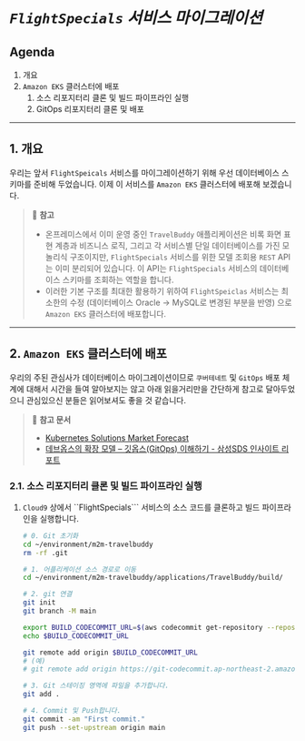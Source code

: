 # ***```FlightSpecials``` 서비스 마이그레이션***

## **Agenda**
1. 개요
2. ```Amazon EKS``` 클러스터에 배포
   1. 소스 리포지터리 클론 및 빌드 파이프라인 실행
   2. GitOps 리포지터리 클론 및 배포

---

## **1. 개요**
우리는 앞서 ```FlightSpeicals``` 서비스를 마이그레이션하기 위해 우선 데이터베이스 스키마를 준비해 두었습니다. 이제 이 서비스를 ```Amazon EKS``` 클러스터에 배포해 보겠습니다.

> 📌 **참고**<br>
> * 온프레미스에서 이미 운영 중인 ```TravelBuddy``` 애플리케이션은 비록 화면 표현 계층과 비즈니스 로직, 그리고 각 서비스별 단일 데이터베이스를 가진 모놀리식 구조이지만, ```FlightSpecials``` 서비스를 위한 모델 조회용 ```REST``` API는 이미 분리되어 있습니다. 이 API는 ```FlightSpecials``` 서비스의 데이터베이스 스키마를 조회하는 역할을 합니다.
> * 이러한 기본 구조를 최대한 활용하기 위하여 ```FlightSpeiclas``` 서비스는 최소한의 수정 (데이터베이스 Oracle -> MySQL로 변경된 부분을 반영) 으로 ```Amazon EKS``` 클러스터에 배포합니다.

---

## **2. ```Amazon EKS``` 클러스터에 배포**
우리의 주된 관심사가 데이터베이스 마이그레이션이므로 ```쿠버테네트``` 및 ```GitOps``` 배포 체계에 대해서 시간을 들여 알아보지는 않고 아래 읽을거리만을 간단하게 참고로 달아두었으니 관심있으신 분들은 읽어보셔도 좋을 것 같습니다.<br>

> 📕 **참고 문서**<br>
> * [Kubernetes Solutions Market Forecast](https://www.linkedin.com/pulse/kubernetes-solutions-market-2024-cagr-2371-forecast-gplwc/)
> * [데브옵스의 확장 모델 – 깃옵스(GitOps) 이해하기 - 삼성SDS 인사이트 리포트](https://www.samsungsds.com/kr/insights/gitops.html)

### **2.1. 소스 리포지터리 클론 및 빌드 파이프라인 실행**

1. ```Cloud9``` 상에서 ``FlightSpecials``` 서비스의 소스 코드를 클론하고 빌드 파이프라인을 실행합니다.

    ```bash
    # 0. Git 초기화
    cd ~/environment/m2m-travelbuddy
    rm -rf .git
    
    # 1. 어플리케이션 소스 경로로 이동
    cd ~/environment/m2m-travelbuddy/applications/TravelBuddy/build/
    
    # 2. git 연결
    git init
    git branch -M main
    
    export BUILD_CODECOMMIT_URL=$(aws codecommit get-repository --repository-name travelbuddy-application --region ap-northeast-2 | grep -o '"cloneUrlHttp": "[^"]*'|grep -o '[^"]*$')
    echo $BUILD_CODECOMMIT_URL
    
    git remote add origin $BUILD_CODECOMMIT_URL
    # (예)
    # git remote add origin https://git-codecommit.ap-northeast-2.amazonaws.com/v1/repos/M2M-BuildAndDeliveryStack-SourceRepository
    
    # 3. Git 스테이징 영역에 파일을 추가합니다.
    git add .
    
    # 4. Commit 및 Push합니다.
    git commit -am "First commit."
    git push --set-upstream origin main
    ```

